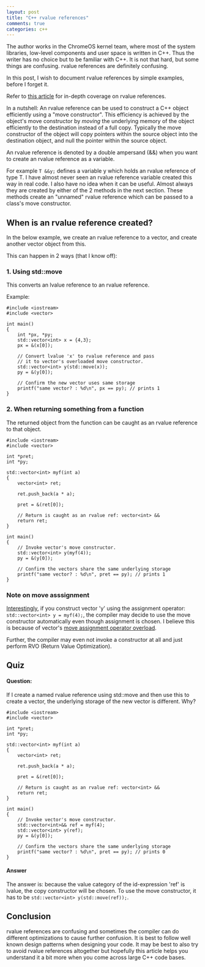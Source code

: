 ```yaml
---
layout: post
title: "C++ rvalue references"
comments: true
categories: c++
---
```

The author works in the ChromeOS kernel team, where most of the system
libraries, low-level components and user space is written in C++. Thus the
writer has no choice but to be familiar with C++. It is not that hard, but some
things are confusing. rvalue references are definitely confusing.

In this post, I wish to document rvalue references by simple examples, before I forget it.

Refer to [this article](https://www.chromium.org/rvalue-references) for in-depth coverage on rvalue references.

In a nutshell: An rvalue reference can be used to construct a C++ object
efficiently using a "move constructor". This efficiency is achieved by the
object's move constructor by *moving* the underlying memory of the object
efficiently to the destination instead of a full copy. Typically the move
constructor of the object will copy pointers within the source object into the
destination object, and null the pointer within the source object.

An rvalue reference is denoted by a double ampersand (&&) when you want to
create an rvalue reference as a variable.

For example `T &&y;` defines a variable y which holds an rvalue reference of
type T. I have almost never seen an rvalue reference variable created this way
in real code. I also have no idea when it can be useful. Almost always they are
created by either of the 2 methods in the next section. These methods create an
"unnamed" rvalue reference which can be passed to a class's move constructor.

## When is an rvalue reference created?

In the below example, we create an rvalue reference to a vector, and create
another vector object from this.

This can happen in 2 ways (that I know off):
### 1. Using std::move
This converts an lvalue reference to an rvalue reference.

Example:
```
#include <iostream>
#include <vector>

int main()
{
    int *px, *py;
    std::vector<int> x = {4,3};
    px = &(x[0]);
 
    // Convert lvalue 'x' to rvalue reference and pass
    // it to vector's overloaded move constructor.
    std::vector<int> y(std::move(x)); 
    py = &(y[0]);

    // Confirm the new vector uses same storage
    printf("same vector? : %d\n", px == py); // prints 1
}
```

### 2. When returning something from a function
The returned object from the function can be caught as an rvalue reference to that object.
```
#include <iostream>
#include <vector>

int *pret;
int *py;

std::vector<int> myf(int a)
{
    vector<int> ret;

    ret.push_back(a * a);

    pret = &(ret[0]);

    // Return is caught as an rvalue ref: vector<int> &&
    return ret;
}

int main()
{
    // Invoke vector's move constructor.
    std::vector<int> y(myf(4)); 
    py = &(y[0]);

    // Confirm the vectors share the same underlying storage
    printf("same vector? : %d\n", pret == py); // prints 1
}
```

### Note on move asssignment
[Interestingly](https://stackoverflow.com/questions/4986673/c11-rvalues-and-move-semantics-confusion-return-statement),
if you construct vector 'y' using the assignment operator: `std::vector<int> y
= myf(4);`, the compiler may decide to use the move constructor automatically
even though assignment is chosen. I believe this is because of vector's [move
assignment operator
overload](https://en.cppreference.com/w/cpp/language/move_assignment).

Further, the compiler may even not invoke a constructor at all and just perform
RVO (Return Value Optimization).

## Quiz
#### Question:
If I create a named rvalue reference using std::move and then use this to
create a vector, the underlying storage of the new vector is different. Why?

```
#include <iostream>
#include <vector>

int *pret;
int *py;

std::vector<int> myf(int a)
{
    vector<int> ret;

    ret.push_back(a * a);

    pret = &(ret[0]);

    // Return is caught as an rvalue ref: vector<int> &&
    return ret;
}

int main()
{
    // Invoke vector's move constructor.
    std::vector<int>&& ref = myf(4);
    std::vector<int> y(ref); 
    py = &(y[0]);

    // Confirm the vectors share the same underlying storage
    printf("same vector? : %d\n", pret == py); // prints 0
}
```
#### Answer
The answer is: because the value category of the id-expression 'ref' is lvalue,
the copy constructor will be chosen. To use the move constructor, it has to be
`std::vector<int> y(std::move(ref));`.

## Conclusion
rvalue references are confusing and sometimes the compiler can do different
optimizations to cause further confusion. It is best to follow well known
design patterns when designing your code. It may be best to also try to avoid
rvalue references altogether but hopefully this article helps you understand it
a bit more when you come across large C++ code bases.

